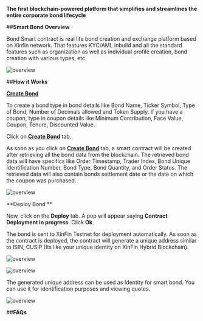 
**The first blockchain-powered platform that simplifies and streamlines the entire corporate bond lifecycle**

##**Smart Bond Overview**

Bond Smart contract is real life bond creation and exchange platform based on Xinfin network. That features KYC/AML inbuild and all the standard features such as organization as well as individual profile creation, bond creation with various types, etc.

![overview](/assets/bond.jpg)

##**How it Works**

**[Create Bond](https://demo.tradefinex.org/publicv/bond_create)**




To create a bond type in bond details like Bond Name, Ticker Symbol, Type of Bond, Number of Decimals allowed and Token Supply. 
 If you have a coupon, type in coupon details like Minimum Contribution, Face Value, Coupon, Tenure, Discounted Value.

Click on **[Create Bond](https://demo.tradefinex.org/publicv/bond_create)** tab. 

As soon as you click on **[Create Bond](https://demo.tradefinex.org/publicv/bond_create)** tab, a smart contract will be created after retrieving all the bond data from the blockchain.  The retrieved bond data will have specifics like Order Timestamp, Trader Index, Bond Unique Identification Number, Bond Type, Bond Quantity, and Order Status. The retrieved data will also contain bonds settlement date or the date on which the coupon was purchased. 



![overview](/assets/CBPOC.jpg)

**Deploy Bond
**

Now, click on the **Deploy** tab. A pop will appear saying **Contract Deployment in progress**. Click **Ok**. 

The bond is sent to XinFin Testnet for deployment automatically. 
As soon as the contract is deployed, the contract will generate a unique address similar to ISIN, CUSIP (Its like your unique identity on XinFin Hybrid Blockchain).

![overview](/assets/DEP.jpg)

![overview](/assets/CDIP.jpg)

The generated unique address can be used as Identity for smart bond. You can use it for identification purposes and viewing quotes.

![overview](/assets/DB.jpg)

##**FAQs**